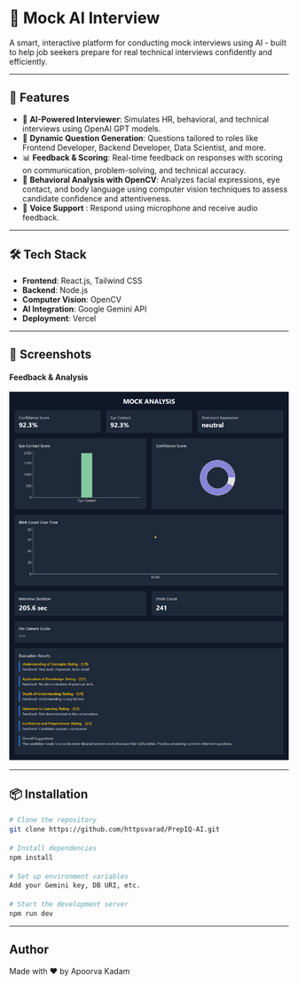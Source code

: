 # 🤖 Mock AI Interview

A smart, interactive platform for conducting mock interviews using AI - built to help job seekers prepare for real technical interviews confidently and efficiently.

---

## 🚀 Features

- 🧠 **AI-Powered Interviewer**: Simulates HR, behavioral, and technical interviews using OpenAI GPT models.
- 📝 **Dynamic Question Generation**: Questions tailored to roles like Frontend Developer, Backend Developer, Data Scientist, and more.
- 📊 **Feedback & Scoring**: Real-time feedback on responses with scoring on communication, problem-solving, and technical accuracy.
- 📄 **Behavioral Analysis with OpenCV**: Analyzes facial expressions, eye contact, and body language using computer vision techniques to assess candidate confidence and attentiveness.
- 🎤 **Voice Support** : Respond using microphone and receive audio feedback.

---

## 🛠️ Tech Stack

- **Frontend**: React.js, Tailwind CSS
- **Backend**: Node.js
- **Computer Vision**: OpenCV
- **AI Integration**: Google Gemini API
- **Deployment**: Vercel

---

## 📸 Screenshots

#### Feedback & Analysis
![Feedback](Screenshots/PrepIQ2.png)

---

## 📦 Installation

```bash
# Clone the repository
git clone https://github.com/httpsvarad/PrepIQ-AI.git

# Install dependencies
npm install

# Set up environment variables
Add your Gemini key, DB URI, etc.

# Start the development server
npm run dev
```

---

## Author

Made with ❤️ by Apoorva Kadam
